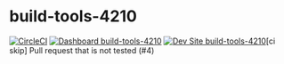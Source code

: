 # build-tools-4210

[![CircleCI](https://circleci.com/gh/pantheon-ci-bot/build-tools-4210.svg?style=shield)](https://circleci.com/gh/pantheon-ci-bot/build-tools-4210)
[![Dashboard build-tools-4210](https://img.shields.io/badge/dashboard-build_tools_4210-yellow.svg)](https://dashboard.pantheon.io/sites/13ef514d-d765-4400-bb1d-af7e68260924#dev/code)
[![Dev Site build-tools-4210](https://img.shields.io/badge/site-build_tools_4210-blue.svg)](http://dev-build-tools-4210.pantheonsite.io/)[ci skip] Pull request that is not tested (#4)
